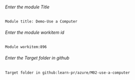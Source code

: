 		
###### Enter the module Title
```
Module title: Demo-Use a Computer
```
###### Enter the module workitem id
```
Module workitem:896
```
###### Enter the Target folder in github
```
Target folder in github:learn-pr/azure/M02-use-a-computer
```
